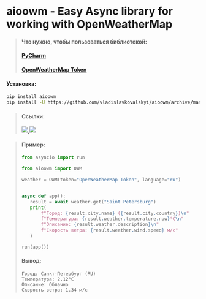 # aioowm - Easy Async library for working with OpenWeatherMap

> #### Что нужно, чтобы пользоваться библиотекой:
>#### [PyCharm](https://www.jetbrains.com/ru-ru/pycharm/)
>#### [OpenWeatherMap Token](https://home.openweathermap.org/api_keys)

#### Установка:

```sh
pip install aioowm
pip install -U https://github.com/vladislavkovalskyi/aioowm/archive/master.zip
```

> #### Ссылки:
><a href="https://vk.me/join/AJQ1d5U7ihh63fJPq9y_NWDO">
>    <img src="https://img.shields.io/static/v1?message=VK%20chat&label=&color=orange">
></a>
><a href="">
>    <img src="https://img.shields.io/static/v1?message=Documentation&label=&color=blue">
></a>

> #### Пример:
>```python
>from asyncio import run
>
>from aioowm import OWM
>
>weather = OWM(token="OpenWeatherMap Token", language="ru")
>
>
>async def app():
>    result = await weather.get("Saint Petersburg")
>    print(
>        f"Город: {result.city.name} ({result.city.country})\n"
>        f"Температура: {result.weather.temperature.now}°C\n"
>        f"Описание: {result.weather.description}\n"
>        f"Скорость ветра: {result.weather.wind.speed} м/с"
>    )
>
>run(app())
>```
>#### Вывод:
>```
>Город: Санкт-Петербург (RU)
>Температура: 2.12°C
>Описание: Облачно
>Скорость ветра: 1.34 м/с
>```